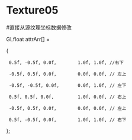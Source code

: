 # Texture05

#直接从源纹理坐标数据修改

GLfloat attrArr[] =

{

     0.5f, -0.5f, 0.0f,        1.0f, 1.0f, //右下
     
     -0.5f, 0.5f, 0.0f,        0.0f, 0.0f, // 左上
     
     -0.5f, -0.5f, 0.0f,       0.0f, 1.0f, // 左下
     
     0.5f, 0.5f, 0.0f,         1.0f, 0.0f, // 右上
     
     -0.5f, 0.5f, 0.0f,        0.0f, 0.0f, // 左上
     
     0.5f, -0.5f, 0.0f,        1.0f, 1.0f, // 右下
     
};

